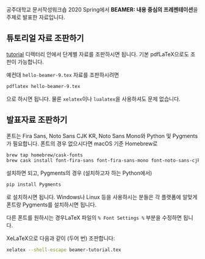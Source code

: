 공주대학교 문서작성워크숍 2020 Spring에서 **BEAMER: 내용 중심의 프레젠테이션**을
주제로 발표한 자료입니다.

## 튜토리얼 자료 조판하기
[tutorial](./tutorial) 디렉터리 안에서 단계별 자료를 조판하시면 됩니다.
기본 pdfLaTeX으로도 조판이 가능합니다.

예컨대 `hello-beamer-9.tex` 자료를 조판하시려면
```sh
pdflatex hello-beamer-9.tex
```
으로 하시면 됩니다.
물론 `xelatex`이나 `lualatex`을 사용하셔도 문제 없습니다.

## 발표자료 조판하기
폰트는 Fira Sans, Noto Sans CJK KR, Noto Sans Mono와 Python 및 Pygments가
필요합니다.
폰트의 경우 없으시다면 macOS 기준 Homebrew로
```sh
brew tap homebrew/cask-fonts
brew cask install font-fira-sans font-fira-sans-mono font-noto-sans-cjk font-noto-sans-mono
```
설치하면 되고, Pygments의 경우 (설치하고자 하는 Python에서)
```sh
pip install Pygments
```
로 설치하시면 됩니다.
Windows나 Linux 등을 사용하시는 분들은 각 플랫폼에 알맞게 폰트랑 Pygments를
설치하시면 됩니다.

다른 폰트를 원하시는 경우LaTeX 파일의 `% Font Settings %` 부분을 수정하면
됩니다.

XeLaTeX으로 다음과 같이 (두어 번) 조판합니다:
```sh
xelatex --shell-escape beamer-tutorial.tex
```
